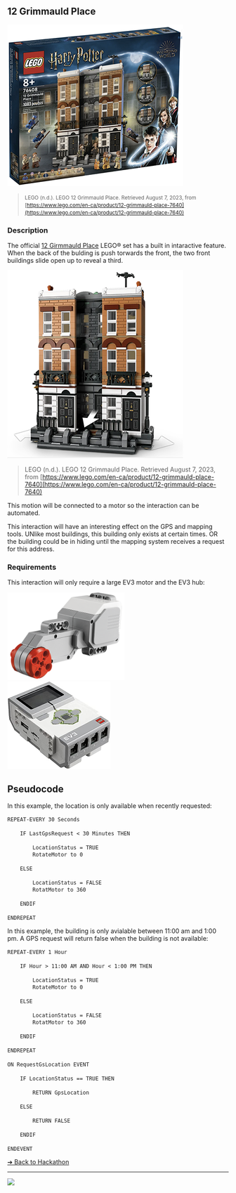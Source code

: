 ## 12 Grimmauld Place

![12 Grimmauld Place](images/lego-grimmauld.png)

> <small>LEGO (n.d.). LEGO 12 Grimmauld Place. Retrieved August 7, 2023, from [https://www.lego.com/en-ca/product/12-grimmauld-place-7640](https://www.lego.com/en-ca/product/12-grimmauld-place-7640)</small>

### Description

The official [12 Girmmauld Place](https://www.lego.com/en-ca/product/12-grimmauld-place-76408) LEGO® set has a built in intaractive feature. When the back of the bulding is push torwards the front, the two front buildings slide open up to reveal a third.

![12 Grimmauld Place](images/lego-grimmauld-interactive.png)

> LEGO (n.d.). LEGO 12 Grimmauld Place. Retrieved August 7, 2023, from [https://www.lego.com/en-ca/product/12-grimmauld-place-7640](https://www.lego.com/en-ca/product/12-grimmauld-place-7640)

This motion will be connected to a motor so the interaction can be automated.

This interaction will have an interesting effect on the GPS and mapping tools. UNlike most buildings, this building only exists at certain times. OR the building could be in hiding until the mapping system receives a request for this address.

### Requirements

This interaction will only require a large EV3 motor and the EV3 hub:

<img src="/media/ev3/servo-motor.png" height="200">
<img src="/media/ev3/brick.jpg" height="200">

## Pseudocode

In this example, the location is only available when recently requested:

```pseudocode
REPEAT-EVERY 30 Seconds

    IF LastGpsRequest < 30 Minutes THEN

        LocationStatus = TRUE
        RotateMotor to 0

    ELSE

        LocationStatus = FALSE
        RotatMotor to 360

    ENDIF

ENDREPEAT
```

In this example, the building is only avialable between 11:00 am and 1:00 pm. A GPS request will return false when the building is not available:

```pseudocode
REPEAT-EVERY 1 Hour

    IF Hour > 11:00 AM AND Hour < 1:00 PM THEN

        LocationStatus = TRUE
        RotateMotor to 0

    ELSE

        LocationStatus = FALSE
        RotatMotor to 360

    ENDIF

ENDREPEAT

ON RequestGsLocation EVENT

    IF LocationStatus == TRUE THEN

        RETURN GpsLocation

    ELSE

        RETURN FALSE

    ENDIF

ENDEVENT
```

[&#10132; Back to Hackathon](/)

---

<a href="https://brickmmo.com">
<img src="https://brickmmo.com/images/brickmmo-logo-horizontal.jpg" width="100">
</a>
